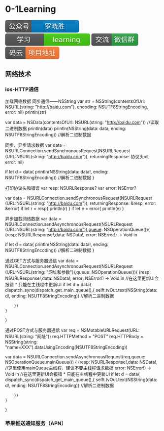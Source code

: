 # 0-1Learning

![alt text](../../static/common/svg/luoxiaosheng.svg "公众号")
![alt text](../../static/common/svg/luoxiaosheng_learning.svg "学习")
![alt text](../../static/common/svg/luoxiaosheng_wechat.svg "微信")
![alt text](../../static/common/svg/luoxiaosheng_gitee.svg "码云")


## 网络技术

### ios-HTTP通信
加载网络数据
同步通信——NSString
var str = NSString(contentsOfUrl: NSURL(string: "http://baidu.com"),
encoding: NSUTF8StringEncoding, error: nil)
println(str)

var data = NSData(contentsOfUrl: NSURL(string: "http://baidu.com"))  //读取二进制数据
println(data)
println(NSString(data: data, ending: NSUTF8StringEncoding)) //解析二进制数据

同步、异步请求数据
var data  = NSURLConnection.sendSynchronousRequest(NSURLRequest
(URL:NSURL(string: "http://baidu.com")),
returningResponse: 协议头nil, error: nil)

if let d = data{
    println(NSString(data: data!, ending: NSUTF8StringEncoding)) //解析二进制数据
}

打印协议头和错误
var resp: NSURLResponse?
var error: NSError?

var data  = NSURLConnection.sendSynchronousRequest(NSURLRequest
(URL:NSURL(string: "http://baidu.com")),
returningResponse: &resp, error: &error)
if let r = resp{
    println(r) 
}
if let e = error{
    println(e) 
}

异步加载网络数据
var data  = NSURLConnection.sendAsynchronousRequest(NSURLRequest
(URL:NSURL(string: "http://baidu.com")),queue:
NSOperationQueue()){ (resp: NSURLResponse!,data: NSData!, 
error: NSError!) -> Void in

if let d = data{
    println(NSString(data: data!, ending: NSUTF8StringEncoding)) //解析二进制数据
}


通过GET方式与服务器通信
var data  = NSURLConnection.sendAsynchronousRequest(NSURLRequest
(URL:NSURL(string: "网址和参数")),queue:
NSOperationQueue()){ (resp: NSURLResponse!,data: NSData!, 
error: NSError!) -> Void in
    //在这里更新UI会报错 * 只能在主线程中更新UI
    if let d = data{
        dispatch_sync(dispatch_get_main_queue(),{
            selft.tvOut.text(NSString(data: d!, ending: NSUTF8StringEncoding)) //解析二进制数据

        })
    }
}


通过POST方式与服务器通信
var req = NSMutableURLRequest(URL: NSURL(string: "网址"))
req.HTTPMethod = "POST"
req.HTTPBody = NSString(string: "name=XXX").dataUsingEncoding(NSUTF8StringEncoding))

var data  = NSURLConnection.sendAsynchronousRequest(req,queue:
NSOperationQueue.mainQueue()) { (resp: NSURLResponse!,data: NSData!,    //这里使用mainQueue主线程，建议不要主线程请求数据
error: NSError!) -> Void in
    //在这里更新UI会报错 * 只能在主线程中更新UI
    if let d = data{
        dispatch_sync(dispatch_get_main_queue(),{
            selft.tvOut.text(NSString(data: d!, ending: NSUTF8StringEncoding)) //解析二进制数据

        })
    }
}




### 苹果推送通知服务（APN）


